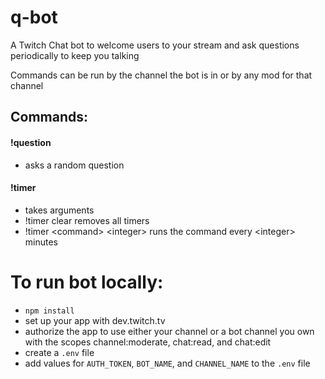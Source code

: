# q-bot
A Twitch Chat bot to welcome users to your stream and ask questions periodically to keep you talking

Commands can be run by the channel the bot is in or by any mod for that channel

## Commands:
#### !question
 - asks a random question
 
#### !timer
 - takes arguments
 - !timer clear removes all timers
 - !timer \<command\> \<integer\> runs the command every \<integer\> minutes

# To run bot locally:
- `npm install`
- set up your app with dev.twitch.tv
- authorize the app to use either your channel or a bot channel you own with the scopes channel:moderate, chat:read, and chat:edit
- create a `.env` file
- add values for `AUTH_TOKEN`, `BOT_NAME`, and `CHANNEL_NAME` to the `.env` file

